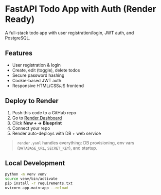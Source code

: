 # FastAPI Todo App with Auth (Render Ready)

A full-stack todo app with user registration/login, JWT auth, and PostgreSQL.

## Features
- User registration & login
- Create, edit (toggle), delete todos
- Secure password hashing
- Cookie-based JWT auth
- Responsive HTML/CSS/JS frontend

## Deploy to Render
1. Push this code to a GitHub repo
2. Go to [Render Dashboard](https://dashboard.render.com/)
3. Click **New + → Blueprint**
4. Connect your repo
5. Render auto-deploys with DB + web service

> `render.yaml` handles everything: DB provisioning, env vars (`DATABASE_URL`, `SECRET_KEY`), and startup.

## Local Development
```bash
python -m venv venv
source venv/bin/activate
pip install -r requirements.txt
uvicorn app.main:app --reload
